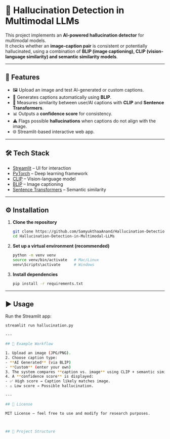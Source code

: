 # 🧠 Hallucination Detection in Multimodal LLMs

This project implements an **AI-powered hallucination detector** for multimodal models.  
It checks whether an **image-caption pair** is consistent or potentially hallucinated, using a combination of **BLIP (image captioning), CLIP (vision-language similarity) and semantic similarity models**.

---

## 📌 Features
- 🖼️ Upload an image and test AI-generated or custom captions.  
- 🤖 Generates captions automatically using **BLIP**.  
- 🔗 Measures similarity between user/AI captions with **CLIP** and **Sentence Transformers**.  
- 📊 Outputs a **confidence score** for consistency.  
- ⚠️ Flags possible **hallucinations** when captions do not align with the image.  
- 🌐 Streamlit-based interactive web app.  

---

## 🛠️ Tech Stack
- [Streamlit](https://streamlit.io/) – UI for interaction  
- [PyTorch](https://pytorch.org/) – Deep learning framework  
- [CLIP](https://github.com/openai/CLIP) – Vision-language model  
- [BLIP](https://huggingface.co/Salesforce/blip-image-captioning-base) – Image captioning  
- [Sentence Transformers](https://www.sbert.net/) – Semantic similarity  

---

## ⚙️ Installation

1. **Clone the repository**
   ```bash
   git clone https://github.com/SamyukthaaAnand/Hallucination-Detection-in-Multimodal-LLMs.git
   cd Hallucination-Detection-in-Multimodal-LLMs
2. **Set up a virtual environment (recommended)**
   ```bash
   python -m venv venv
   source venv/bin/activate   # Mac/Linux
   venv\Scripts\activate      # Windows
3. **Install dependencies**
   ```bash
   pip install -r requirements.txt
   
---

## ▶️ Usage

Run the Streamlit app:
   ```bash
   streamlit run hallucination.py

---

## 🧪 Example Workflow

1. Upload an image (JPG/PNG).  
2. Choose caption type:  
   - **AI Generated** (via BLIP)  
   - **Custom** (enter your own)  
3. The system compares **caption vs. image** using CLIP + semantic similarity.  
4. A **confidence score** is displayed:  
   - ✅ High score → Caption likely matches image.  
   - ⚠️ Low score → Possible hallucination.  

---

## 📜 License

MIT License – feel free to use and modify for research purposes.  

   

## 📂 Project Structure
